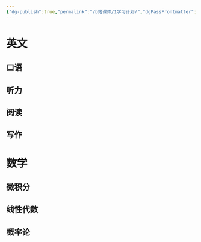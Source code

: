 ```yaml
---
{"dg-publish":true,"permalink":"/b站课件/1学习计划/","dgPassFrontmatter":true}
---
```



# 英文
## 口语
## 听力
## 阅读
## 写作
# 数学
## 微积分
## 线性代数
## 概率论



